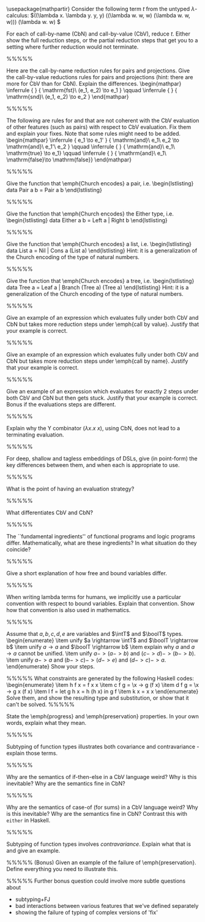 \usepackage{mathpartir}
Consider the following term $t$ from the untyped
$\lambda$-calculus:
$((\lambda x. \lambda y. y\, y) ((\lambda w. w\, w) (\lambda w. w\, w)))
(\lambda w. w) $

For each of call-by-name (CbN) and call-by-value (CbV), reduce $t$.
Either show the full reduction steps, or the partial reduction steps
that get you to a setting where further reduction would not terminate.

%%%%%

Here are the call-by-name reduction rules for pairs and
projections. Give the call-by-value reductions rules for pairs
and projections (hint: there are more for CbV than for CbN). Explain
the differences.
\begin{mathpar}
\inferrule
{ }
{ \mathrm{fst}\ (e_1, e_2) \to e_1 }
\qquad
\inferrule
{ }
{ \mathrm{snd}\ (e_1, e_2) \to e_2 }
\end{mathpar}

%%%%%

The following are rules for $\mathrm{and}$ that are not coherent with the CbV
evaluation of other features (such as pairs) with respect to CbV evaluation.
Fix them and explain your fixes. Note that some rules might need to be added.
\begin{mathpar}
\inferrule
{ e_1 \to e_1' }
{ \mathrm{and}\ e_1\ e_2 \to \mathrm{and}\ e_1'\ e_2 }
\qquad
\inferrule
{ }
{ \mathrm{and}\ e_1\ \mathrm{true} \to e_1}
\qquad
\inferrule
{ }
{ \mathrm{and}\ e_1\ \mathrm{false}\to \mathrm{false}}
\end{mathpar}

%%%%%

Give the function that \emph{Church encodes} a pair, i.e.
\begin{lstlisting}
data Pair a b = Pair a b
\end{lstlisting}

%%%%%

Give the function that \emph{Church encodes} the Either type, i.e.
\begin{lstlisting}
data Either a b = Left a | Right b
\end{lstlisting}

%%%%%

Give the function that \emph{Church encodes} a list, i.e.
\begin{lstlisting}
data List a = Nil | Cons a (List a)
\end{lstlisting}
Hint: it is a generalization of the Church encoding of the type of
natural numbers.

%%%%%

Give the function that \emph{Church encodes} a tree, i.e.
\begin{lstlisting}
data Tree a = Leaf a | Branch (Tree a) (Tree a)
\end{lstlisting}
Hint: it is a generalization of the Church encoding of the type of
natural numbers.

%%%%%

Give an example of an expression which evaluates fully under both
CbV and CbN but takes more reduction steps under \emph{call by value}.
Justify that your example is correct.

%%%%%

Give an example of an expression which evaluates fully under both
CbV and CbN but takes more reduction steps under \emph{call by name}.
Justify that your example is correct.

%%%%%

Give an example of an expression which evaluates for exactly $2$
steps under both CbV and CbN but then gets stuck.
Justify that your example is correct.
Bonus if the evaluations steps are different.

%%%%%

Explain why the Y combinator ($\lambda x. x\ x$), using CbN, does not lead to a
terminating evaluation.

%%%%%

For deep, shallow and tagless embeddings of DSLs, give (in point-form) the
key differences between them, and when each is appropriate to use.

%%%%%

What is the point of having an evaluation strategy?

%%%%%

What differentiates CbV and CbN?

%%%%%

The ``fundamental ingredients'' of functional programs and logic programs
differ. Mathematically, what are these ingredients? In what situation do
they coincide?

%%%%%

Give a short explanation of how free and bound variables differ.

%%%%%

When writing lambda terms for humans, we implicitly
use a particular convention with respect to bound variables. Explain that
convention. Show how that convention is also used in mathematics.

%%%%%

Assume that $a, b, c, d, e$ are variables and $\intT$ and $\boolT$ types.
\begin{enumerate}
\item unify $a \rightarrow \intT$ and $\boolT \rightarrow b$
\item unify $a \rightarrow a$ and $\boolT \rightarrow b$
\item explain why $a$ and $a \rightarrow a$ cannot be unified.
\item unify $a -> (a -> b)$ and $(c -> d) -> (b -> b)$.
\item unify $a -> a$ and $(b -> c) -> (d -> e)$ and $(d -> c) -> a$.
\end{enumerate}
Show your steps.

%%%%%
What constraints are generated by the following Haskell codes:
\begin{enumerate}
\item h f x = f x x
\item c f g = \x -> g (f x)
\item d f g = \x -> g x (f x)
\item l f = let g h x = h (h x) in g f
\item k x = x x
\end{enumerate}
Solve them, and show the resulting type and substitution, or show
that it can't be solved.
%%%%%

State the \emph{progress} and \emph{preservation} properties. In your
own words, explain what they mean.

%%%%%

Subtyping of function types illustrates both covariance and
contravariance - explain those terms.

%%%%%

Why are the semantics of if-then-else in a CbV language weird? Why is this
inevitable? Why are the semantics fine in CbN?

%%%%%

Why are the semantics of case-of (for sums) in a CbV language weird? Why is
this inevitable? Why are the semantics fine in CbN? Contrast this with
`either` in Haskell.

%%%%%

Subtyping of function types involves _contravariance_. Explain what that is
and give an example.

%%%%%
(Bonus) Given an example of the failure of \emph{preservation}. Define
everything you need to illustrate this.

%%%%%
Further bonus question could involve more subtle questions about

- subtyping+FJ
- bad interactions between various features that we've defined separately
- showing the failure of typing of complex versions of 'fix'

